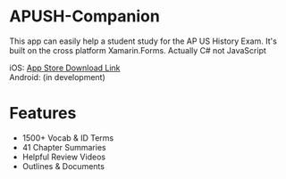 # APUSH-Companion
This app can easily help a student study for the AP US History Exam. It's built on the cross platform Xamarin.Forms.
Actually C# not JavaScript

iOS: [App Store Download Link](https://appsto.re/us/V23Tfb.i)<br>
Android: (in development)

# Features
* 1500+ Vocab & ID Terms
* 41 Chapter Summaries
* Helpful Review Videos
* Outlines & Documents
